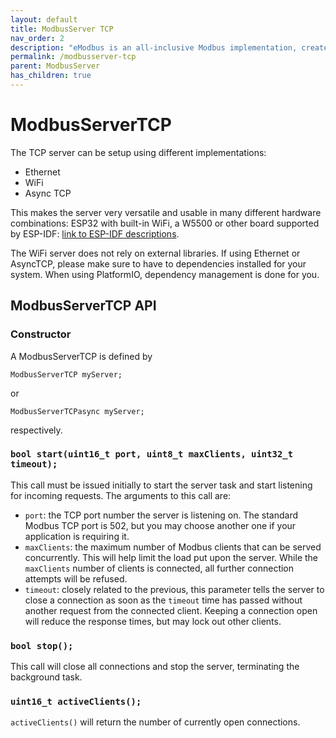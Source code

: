 ```yaml
---
layout: default
title: ModbusServer TCP
nav_order: 2
description: "eModbus is an all-inclusive Modbus implementation, created for ESP32 and Arduino"
permalink: /modbusserver-tcp
parent: ModbusServer
has_children: true
---
```


# ModbusServerTCP

The TCP server can be setup using different implementations:
- Ethernet
- WiFi
- Async TCP

This makes the server very versatile and usable in many different hardware combinations: ESP32 with built-in WiFi, a W5500 or other board supported by ESP-IDF: [link to ESP-IDF descriptions](https://github.com/espressif/esp-idf/blob/master/examples/ethernet/basic/README.md).

The WiFi server does not rely on external libraries. If using Ethernet or AsyncTCP, please make sure to have to dependencies installed for your system. When using PlatformIO, dependency management is done for you.

## ModbusServerTCP API
### Constructor
A ModbusServerTCP is defined by
```
ModbusServerTCP myServer;
```
or
```
ModbusServerTCPasync myServer;
```
respectively.

### ``bool start(uint16_t port, uint8_t maxClients, uint32_t timeout);``
This call must be issued initially to start the server task and start listening for incoming requests.
The arguments to this call are:
- ``port``: the TCP port number the server is listening on. The standard Modbus TCP port is 502, but you may choose another one if your application is requiring it.
- ``maxClients``: the maximum number of Modbus clients that can be served concurrently. This will help limit the load put upon the server. While the ``maxClients`` number of clients is connected, all further connection attempts will be refused.
- ``timeout``: closely related to the previous, this parameter tells the server to close a connection as soon as the ``timeout`` time has passed without another request from the connected client. Keeping a connection open will reduce the response times, but may lock out other clients.

### ``bool stop();``
This call will close all connections and stop the server, terminating the background task.

### ``uint16_t activeClients();``
``activeClients()`` will return the number of currently open connections.
